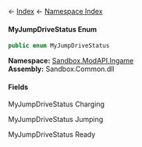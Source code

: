 ← [Index](Api-Index) ← [Namespace Index](Namespace-Index)

#### MyJumpDriveStatus Enum

```csharp
public enum MyJumpDriveStatus
```

**Namespace:** [Sandbox.ModAPI.Ingame](Sandbox.ModAPI.Ingame)  
**Assembly:** Sandbox.Common.dll

#### Fields

MyJumpDriveStatus Charging

> 

MyJumpDriveStatus Jumping

> 

MyJumpDriveStatus Ready

> 

